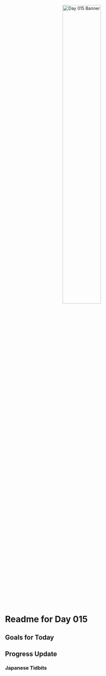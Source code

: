 <div align="center">
 <img src="../../Images/image_015.jpg" alt="Day 015 Banner" width="50%">
</div>

# Readme for Day 015

## Goals for Today

## Progress Update

### Japanese Tidbits


